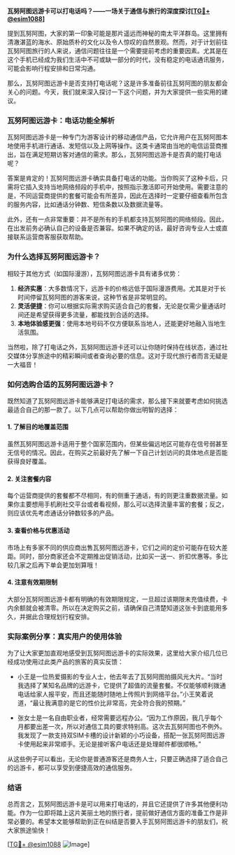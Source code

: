 **瓦努阿图远游卡可以打电话吗？——一场关于通信与旅行的深度探讨[[TG💪+ @esim1088](https://t.me/s/esim1088)]**

提到瓦努阿图，大家的第一印象可能是那片遥远而神秘的南太平洋群岛。这里拥有清澈湛蓝的海水、原始质朴的文化以及令人惊叹的自然景观。然而，对于计划前往瓦努阿图旅行的人来说，通信问题往往是一个需要提前考虑的重要因素。尤其是在这个手机已经成为我们生活中不可或缺一部分的时代，没有稳定的电话通讯服务，可能会影响行程安排和日常沟通。

那么，瓦努阿图远游卡是否支持打电话呢？这是许多准备前往瓦努阿图的朋友都会关心的问题。今天，我们就来深入探讨一下这个问题，并为大家提供一些实用的建议。

### 瓦努阿图远游卡：电话功能全解析

瓦努阿图远游卡是一种专门为游客设计的移动通信产品，它允许用户在瓦努阿图本地使用手机进行通话、发短信以及上网等操作。这类卡通常由当地的电信运营商推出，旨在满足短期访客对通信的需求。那么，瓦努阿图远游卡是否真的能打电话呢？

答案是肯定的！瓦努阿图远游卡确实具备打电话的功能。当你购买了这种卡后，只需将它插入支持当地网络频段的手机中，按照指示激活即可开始使用。需要注意的是，不同运营商提供的套餐可能会有所差异，因此在选择时一定要仔细查看所包含的服务内容，比如通话分钟数、短信条数以及数据流量等。

此外，还有一点非常重要：并不是所有的手机都支持瓦努阿图的网络频段。因此，在出发前务必确认自己的设备是否兼容。如果不确定的话，最好咨询专业人士或直接联系运营商客服获取帮助。

### 为什么选择瓦努阿图远游卡？

相较于其他方式（如国际漫游），瓦努阿图远游卡具有诸多优势：

1. **经济实惠**：大多数情况下，远游卡的价格远低于国际漫游费用。尤其是对于长时间停留瓦努阿图的游客来说，这种节省是非常明显的。
2. **灵活便捷**：你可以根据实际需求购买适合自己的套餐，无论是仅需少量通话时间还是希望获得更多流量，都能找到合适的选择。
3. **本地体验感更强**：使用本地号码不仅方便联系当地人，还能更好地融入当地生活氛围。

当然啦，除了打电话之外，瓦努阿图远游卡还可以让你随时保持在线状态，通过社交媒体分享旅途中的精彩瞬间或者查询必要的信息。这对于现代旅行者而言无疑是一大福音！

### 如何选购合适的瓦努阿图远游卡？

既然知道了瓦努阿图远游卡能够满足打电话的需求，那么接下来就要考虑如何挑选最适合自己的那一款了。以下几点可以帮助你做出明智的选择：

#### 1. 了解目的地覆盖范围
虽然瓦努阿图远游卡适用于整个国家范围内，但某些偏远地区可能存在信号弱甚至无信号的情况。因此，在购买之前最好先了解一下自己计划访问的具体地点是否能获得良好覆盖。

#### 2. 关注套餐内容
每个运营商提供的套餐都不尽相同，有的侧重于通话，有的则更注重数据流量。如果你主要想用手机刷社交平台或者看视频，那么可以选择流量丰富的套餐；反之，则应该优先考虑通话分钟数较多的产品。

#### 3. 查看价格与优惠活动
市场上有多家不同的供应商出售瓦努阿图远游卡，它们之间的定价可能存在较大差距。同时，部分商家还会不定期推出促销活动，比如买一送一、折扣优惠等。多比较几家之后再下单会更加划算哦！

#### 4. 注意有效期限制
大部分瓦努阿图远游卡都有明确的有效期限规定，一旦超过该期限未充值续费，卡内余额就会被清零。所以在决定购买之前，请确保自己清楚知道这张卡到底能用多久，并据此合理规划行程安排。

### 实际案例分享：真实用户的使用体验

为了让大家更加直观地感受到瓦努阿图远游卡的实际效果，这里给大家介绍几位已经成功使用过此类产品的旅客的真实反馈：

- 小王是一位热爱摄影的专业人士，他去年去了瓦努阿图拍摄风光大片。“当时我选择了某知名品牌的远游卡，它提供了超值的流量套餐。不仅能够顺利拨通电话给家人报平安，而且还能随时随地上传照片到网络平台。”小王笑着说道，“最让我满意的是它的性价比非常高，完全符合我的预期。”

- 张女士是一名自由职业者，经常需要远程办公。“因为工作原因，我几乎每个月都要出差一次，所以对通信工具的要求特别高。这次去瓦努阿图也不例外。我发现了一款支持双SIM卡槽的设计新颖的小巧设备，搭配一张瓦努阿图远游卡使用起来非常顺手。无论是接听客户电话还是处理邮件都很顺畅。”

从这些例子可以看出，无论你是普通游客还是商务人士，只要正确选择了适合自己的远游卡，都可以享受到便捷高效的通信服务。

### 结语

总而言之，瓦努阿图远游卡是可以用来打电话的，并且它还提供了许多其他便利功能。作为一位即将踏上这片美丽土地的旅行者，提前做好通信方面的准备工作是非常必要的。希望本文能够帮助到正在纠结是否要入手瓦努阿图远游卡的朋友们，祝大家旅途愉快！

[[TG💪+ @esim1088](https://t.me/s/esim1088) ![Image](https://i.postimg.cc/4NQfJmqS/Snipaste-2025-05-13-00-14-12.png)]